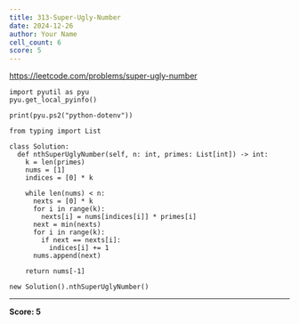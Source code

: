 ```yaml
---
title: 313-Super-Ugly-Number
date: 2024-12-26
author: Your Name
cell_count: 6
score: 5
---
```


https://leetcode.com/problems/super-ugly-number


```
import pyutil as pyu
pyu.get_local_pyinfo()
```


```
print(pyu.ps2("python-dotenv"))
```


```
from typing import List
```


```
class Solution:
  def nthSuperUglyNumber(self, n: int, primes: List[int]) -> int:
    k = len(primes)
    nums = [1]
    indices = [0] * k

    while len(nums) < n:
      nexts = [0] * k
      for i in range(k):
        nexts[i] = nums[indices[i]] * primes[i]
      next = min(nexts)
      for i in range(k):
        if next == nexts[i]:
          indices[i] += 1
      nums.append(next)

    return nums[-1]
```


```
new Solution().nthSuperUglyNumber()
```


---
**Score: 5**